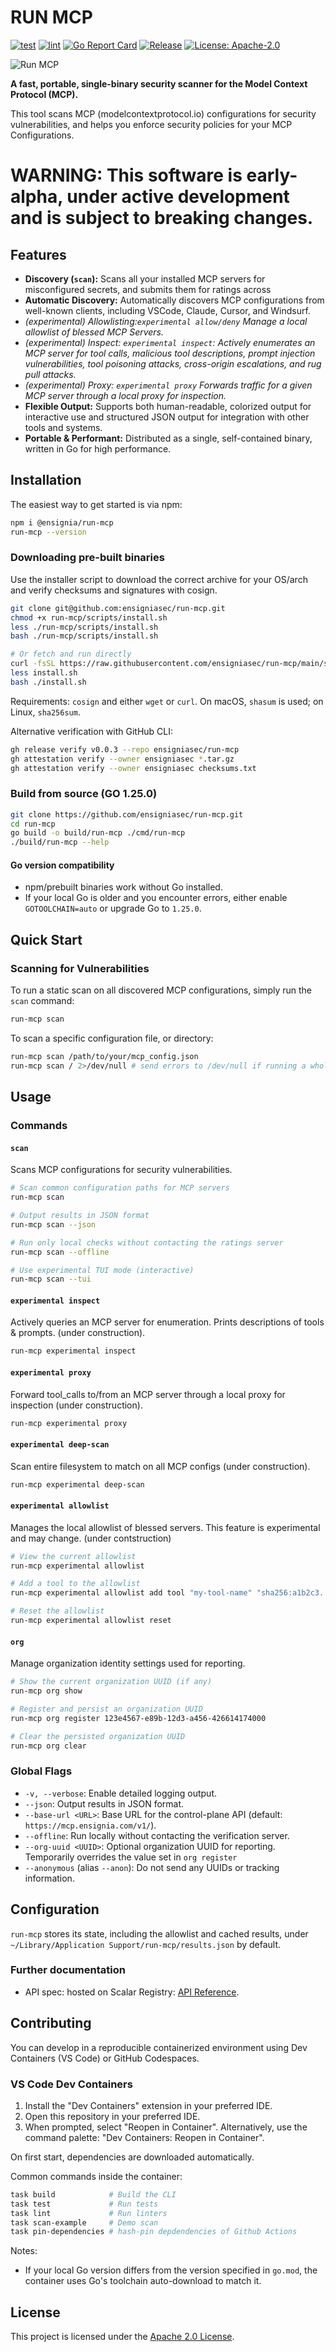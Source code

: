 # RUN MCP

[![test](https://github.com/ensigniasec/run-mcp/actions/workflows/test.yml/badge.svg?branch=main)](https://github.com/ensigniasec/run-mcp/actions/workflows/test.yml)
[![lint](https://github.com/ensigniasec/run-mcp/actions/workflows/lint.yml/badge.svg?branch=main)](https://github.com/ensigniasec/run-mcp/actions/workflows/lint.yml)
[![Go Report Card](https://goreportcard.com/badge/github.com/ensigniasec/run-mcp?cache=v1)](https://goreportcard.com/report/github.com/ensigniasec/run-mcp)
[![Release](https://img.shields.io/github/release/ensigniasec/run-mcp.svg?color=%23007ec6)](https://github.com/ensigniasec/run-mcp/releases/latest)
[![License: Apache-2.0](https://img.shields.io/badge/License-Apache%202.0-blue.svg)](https://github.com/ensigniasec/run-mcp/blob/main/LICENSE)

![Run MCP](docs/RUN-MCP.svg)

**A fast, portable, single-binary security scanner for the Model Context Protocol (MCP).**

This tool scans MCP (modelcontextprotocol.io) configurations for security vulnerabilities, and helps you enforce security policies for your MCP Configurations.

# WARNING: This software is early-alpha, under active development and is subject to breaking changes.

## Features

- **Discovery (`scan`):** Scans all your installed MCP servers for misconfigured secrets, and submits them for ratings across
- **Automatic Discovery:** Automatically discovers MCP configurations from well-known clients, including VSCode, Claude, Cursor, and Windsurf.
- _(experimental) Allowlisting:`experimental allow/deny` Manage a local allowlist of blessed MCP Servers._
- _(experimental) Inspect: `experimental inspect`: Actively enumerates an MCP server for tool calls, malicious tool descriptions, prompt injection vulnerabilities, tool poisoning attacks, cross-origin escalations, and rug pull attacks._
- _(experimental) Proxy: `experimental proxy` Forwards traffic for a given MCP server through a local proxy for inspection._
- **Flexible Output:** Supports both human-readable, colorized output for interactive use and structured JSON output for integration with other tools and systems.
- **Portable & Performant:** Distributed as a single, self-contained binary, written in Go for high performance.

## Installation

The easiest way to get started is via npm:

```sh
npm i @ensignia/run-mcp
run-mcp --version
```

### Downloading pre-built binaries

Use the installer script to download the correct archive for your OS/arch and
verify checksums and signatures with cosign.

```sh
git clone git@github.com:ensigniasec/run-mcp.git
chmod +x run-mcp/scripts/install.sh
less ./run-mcp/scripts/install.sh
bash ./run-mcp/scripts/install.sh

# Or fetch and run directly
curl -fsSL https://raw.githubusercontent.com/ensigniasec/run-mcp/main/scripts/install.sh -o install.sh
less install.sh
bash ./install.sh
```

Requirements: `cosign` and either `wget` or `curl`. On macOS, `shasum` is used; on Linux, `sha256sum`.

Alternative verification with GitHub CLI:

```sh
gh release verify v0.0.3 --repo ensigniasec/run-mcp
gh attestation verify --owner ensigniasec *.tar.gz
gh attestation verify --owner ensigniasec checksums.txt
```

### Build from source (GO 1.25.0)

```sh
git clone https://github.com/ensigniasec/run-mcp.git
cd run-mcp
go build -o build/run-mcp ./cmd/run-mcp
./build/run-mcp --help
```

#### Go version compatibility

- npm/prebuilt binaries work without Go installed.
- If your local Go is older and you encounter errors, either enable `GOTOOLCHAIN=auto` or upgrade Go to `1.25.0`.

## Quick Start

### Scanning for Vulnerabilities

To run a static scan on all discovered MCP configurations, simply run the `scan` command:

```sh
run-mcp scan
```

To scan a specific configuration file, or directory:

```sh
run-mcp scan /path/to/your/mcp_config.json
run-mcp scan / 2>/dev/null # send errors to /dev/null if running a whole system scan
```

## Usage

### Commands

#### `scan`

Scans MCP configurations for security vulnerabilities.

```sh
# Scan common configuration paths for MCP servers
run-mcp scan

# Output results in JSON format
run-mcp scan --json

# Run only local checks without contacting the ratings server
run-mcp scan --offline

# Use experimental TUI mode (interactive)
run-mcp scan --tui
```

#### `experimental inspect`

Actively queries an MCP server for enumeration. Prints descriptions of tools & prompts. (under construction).

```sh
run-mcp experimental inspect
```

#### `experimental proxy`

Forward tool_calls to/from an MCP server through a local proxy for inspection (under construction).

```sh
run-mcp experimental proxy
```

#### `experimental deep-scan`

Scan entire filesystem to match on all MCP configs (under construction).

```sh
run-mcp experimental deep-scan
```

#### `experimental allowlist`

Manages the local allowlist of blessed servers. This feature is experimental and may change. (under contstruction)

```sh
# View the current allowlist
run-mcp experimental allowlist

# Add a tool to the allowlist
run-mcp experimental allowlist add tool "my-tool-name" "sha256:a1b2c3..."

# Reset the allowlist
run-mcp experimental allowlist reset
```

#### `org`

Manage organization identity settings used for reporting.

```sh
# Show the current organization UUID (if any)
run-mcp org show

# Register and persist an organization UUID
run-mcp org register 123e4567-e89b-12d3-a456-426614174000

# Clear the persisted organization UUID
run-mcp org clear
```

### Global Flags

- `-v, --verbose`: Enable detailed logging output.
- `--json`: Output results in JSON format.
- `--base-url <URL>`: Base URL for the control-plane API (default: `https://mcp.ensignia.com/v1/`).
- `--offline`: Run locally without contacting the verification server.
- `--org-uuid <UUID>`: Optional organization UUID for reporting. Temporarily overrides the value set in `org register`
- `--anonymous` (alias `--anon`): Do not send any UUIDs or tracking information.

## Configuration

`run-mcp` stores its state, including the allowlist and cached results, under `~/Library/Application Support/run-mcp/results.json` by default.

### Further documentation

- API spec: hosted on Scalar Registry: [API Reference](https://registry.scalar.com/@ensignia/apis/mcp-api/latest?format=preview).

## Contributing

You can develop in a reproducible containerized environment using Dev Containers (VS Code) or GitHub Codespaces.

### VS Code Dev Containers

1. Install the "Dev Containers" extension in your preferred IDE.
2. Open this repository in your preferred IDE.
3. When prompted, select "Reopen in Container". Alternatively, use the command palette: "Dev Containers: Reopen in Container".

On first start, dependencies are downloaded automatically.

Common commands inside the container:

```sh
task build            # Build the CLI
task test             # Run tests
task lint             # Run linters
task scan-example     # Demo scan
task pin-dependencies # hash-pin depdendencies of Github Actions
```

Notes:

- If your local Go version differs from the version specified in `go.mod`, the container uses Go's toolchain auto-download to match it.

## License

This project is licensed under the [Apache 2.0 License](./LICENSE).
